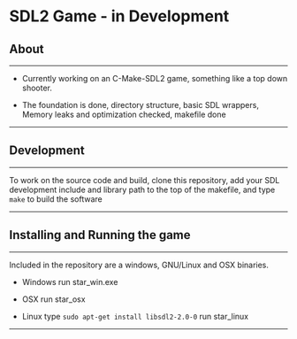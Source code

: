 # SDL2 Game - in Development

## About

---

- Currently working on an C-Make-SDL2 game, something like a top down shooter.

- The foundation is done, directory structure, basic SDL wrappers, Memory leaks and optimization checked, makefile done

---

## Development

---

To work on the source code and build, clone this repository, add your SDL development include and library path to the top of the makefile, and type `make` to build the software

---

## Installing and Running the game

---

Included in the repository are a windows, GNU/Linux and OSX binaries.

- Windows run star_win.exe

- OSX run star_osx

- Linux type `sudo apt-get install libsdl2-2.0-0`
    run star_linux

---
